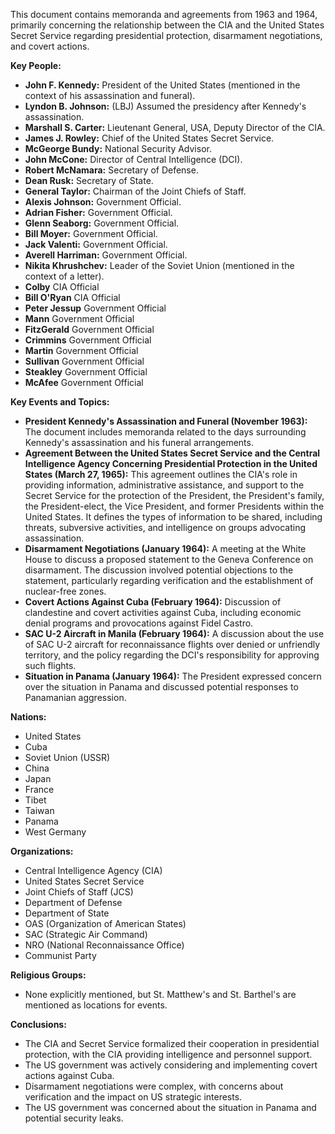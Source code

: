 This document contains memoranda and agreements from 1963 and 1964, primarily concerning the relationship between the CIA and the United States Secret Service regarding presidential protection, disarmament negotiations, and covert actions.

**Key People:**

*   **John F. Kennedy:** President of the United States (mentioned in the context of his assassination and funeral).
*   **Lyndon B. Johnson:** (LBJ) Assumed the presidency after Kennedy's assassination.
*   **Marshall S. Carter:** Lieutenant General, USA, Deputy Director of the CIA.
*   **James J. Rowley:** Chief of the United States Secret Service.
*   **McGeorge Bundy:** National Security Advisor.
*   **John McCone:** Director of Central Intelligence (DCI).
*   **Robert McNamara:** Secretary of Defense.
*   **Dean Rusk:** Secretary of State.
*   **General Taylor:** Chairman of the Joint Chiefs of Staff.
*   **Alexis Johnson:** Government Official.
*   **Adrian Fisher:** Government Official.
*   **Glenn Seaborg:** Government Official.
*   **Bill Moyer:** Government Official.
*   **Jack Valenti:** Government Official.
*   **Averell Harriman:** Government Official.
*   **Nikita Khrushchev:** Leader of the Soviet Union (mentioned in the context of a letter).
*   **Colby** CIA Official
*   **Bill O'Ryan** CIA Official
*   **Peter Jessup** Government Official
*   **Mann** Government Official
*   **FitzGerald** Government Official
*   **Crimmins** Government Official
*   **Martin** Government Official
*   **Sullivan** Government Official
*   **Steakley** Government Official
*   **McAfee** Government Official

**Key Events and Topics:**

*   **President Kennedy's Assassination and Funeral (November 1963):** The document includes memoranda related to the days surrounding Kennedy's assassination and his funeral arrangements.
*   **Agreement Between the United States Secret Service and the Central Intelligence Agency Concerning Presidential Protection in the United States (March 27, 1965):** This agreement outlines the CIA's role in providing information, administrative assistance, and support to the Secret Service for the protection of the President, the President's family, the President-elect, the Vice President, and former Presidents within the United States. It defines the types of information to be shared, including threats, subversive activities, and intelligence on groups advocating assassination.
*   **Disarmament Negotiations (January 1964):** A meeting at the White House to discuss a proposed statement to the Geneva Conference on disarmament. The discussion involved potential objections to the statement, particularly regarding verification and the establishment of nuclear-free zones.
*   **Covert Actions Against Cuba (February 1964):** Discussion of clandestine and covert activities against Cuba, including economic denial programs and provocations against Fidel Castro.
*   **SAC U-2 Aircraft in Manila (February 1964):** A discussion about the use of SAC U-2 aircraft for reconnaissance flights over denied or unfriendly territory, and the policy regarding the DCI's responsibility for approving such flights.
*   **Situation in Panama (January 1964):** The President expressed concern over the situation in Panama and discussed potential responses to Panamanian aggression.

**Nations:**

*   United States
*   Cuba
*   Soviet Union (USSR)
*   China
*   Japan
*   France
*   Tibet
*   Taiwan
*   Panama
*   West Germany

**Organizations:**

*   Central Intelligence Agency (CIA)
*   United States Secret Service
*   Joint Chiefs of Staff (JCS)
*   Department of Defense
*   Department of State
*   OAS (Organization of American States)
*   SAC (Strategic Air Command)
*   NRO (National Reconnaissance Office)
*   Communist Party

**Religious Groups:**

*   None explicitly mentioned, but St. Matthew's and St. Barthel's are mentioned as locations for events.

**Conclusions:**

*   The CIA and Secret Service formalized their cooperation in presidential protection, with the CIA providing intelligence and personnel support.
*   The US government was actively considering and implementing covert actions against Cuba.
*   Disarmament negotiations were complex, with concerns about verification and the impact on US strategic interests.
*   The US government was concerned about the situation in Panama and potential security leaks.
